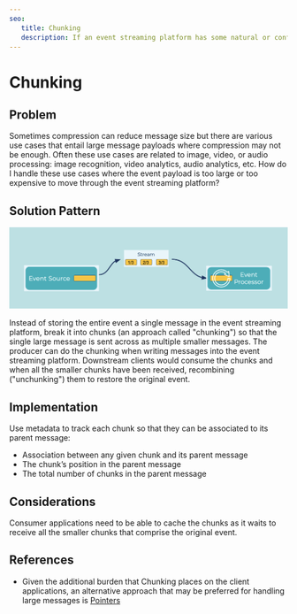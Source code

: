 ```yaml
---
seo:
   title: Chunking
   description: If an event streaming platform has some natural or configured size limit for the events, instead of storing the entire event, break it into chunks
---
```


# Chunking

## Problem

Sometimes compression can reduce message size but there are various use cases that entail large message payloads where compression may not be enough.
Often these use cases are related to image, video, or audio processing: image recognition, video analytics, audio analytics, etc.
How do I handle these use cases where the event payload is too large or too expensive to move through the event streaming platform?

## Solution Pattern

![chunking](../img/chunking.png)

Instead of storing the entire event a single message in the event streaming platform, break it into chunks (an approach called "chunking") so that the single large message is sent across as multiple smaller messages.
The producer can do the chunking when writing messages into the event streaming platform.
Downstream clients would consume the chunks and when all the smaller chunks have been received, recombining ("unchunking") them to restore the original event.

## Implementation
Use metadata to track each chunk so that they can be associated to its parent message:

- Association between any given chunk and its parent message
- The chunk’s position in the parent message
- The total number of chunks in the parent message

## Considerations
Consumer applications need to be able to cache the chunks as it waits to receive all the smaller chunks that comprise the original event.

## References
* Given the additional burden that Chunking places on the client applications, an alternative approach that may be preferred for handling large messages is [Pointers](../event-processing/pointers.md)
